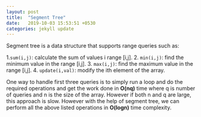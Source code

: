 ```yaml
---
layout: post
title:  "Segment Tree"
date:   2019-10-03 15:53:51 +0530
categories: jekyll update
---
```


Segment tree is a data structure that supports range queries such as:

1.`sum(i,j)`: calculate the sum of values i range [i,j].
2. `min(i,j)`: find the minimum value in the range [i,j].
3. `max(i,j)`: find the maximum value in the range [i,j].
4. `update(i,val)`: modify the ith element of the array. 

One way to handle first three queries is to simply run a loop and do the required operations and get the work done in **O(nq)** time where q is number of queries and n is the size of the array. However if both n and q are large, this approach is slow. However with the help of segment tree, we can perform all the above listed operations in **O(logn)** time complexity.


